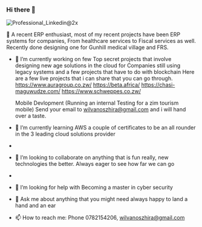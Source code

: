 ### Hi there 👋
![Professional_Linkedin@2x](https://github.com/Will-l3x/Will-l3x/assets/22023721/43751512-7772-445c-a283-67b67afe8ecd)

 🔭 A recent ERP enthusiast, most of my recent projects have been ERP systems for companies, From healthcare services to Fiscal services as well. Recently done designing one for Gunhill medical         village and FRS. 

- 🔭 I’m currently working on few Top secret projects that involve designing new age solutions in the cloud for Companies still using legacy systems and a few projects that have to do with blockchain
    Here are a few live projects that i can share that you can go through.
    https://www.auragroup.co.zw/
    https://beta.africa/
    https://chasi-maguwudze.com/
    https://www.schweppes.co.zw/

  Mobile Devlopment (Running an internal Testing for a zim tourism mobile)
  Send your email to wilvanoszhira@gmail.com and i will hand over a taste.


  
- 🌱 I’m currently learning AWS a couple of certificates to be an all rounder in the 3 leading cloud solutions provider
- 
- 👯 I’m looking to collaborate on anything that is fun really, new technologies the better. Always eager to see how far we can go
- 
- 🤔 I’m looking for help with Becoming a master in cyber security
- 💬 Ask me about anything that you might need always happy to land a hand and an ear
- 📫 How to reach me: Phone 0782154206, wilvanoszhira@gmail.com


  
